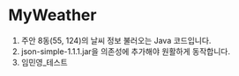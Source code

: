 # MyWeather
1. 주안 8동(55, 124)의 날씨 정보 불러오는 Java 코드입니다.
2. json-simple-1.1.1.jar을 의존성에 추가해야 원활하게 동작합니다.
3. 임민영_테스트